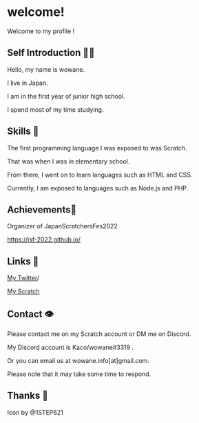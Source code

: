 # welcome!

Welcome to my profile !

## Self Introduction 👋🏻

Hello, my name is wowane.

I live in Japan. 

I am in the first year of junior high school. 

I spend most of my time studying. 

## Skills 📝

The first programming language I was exposed to was Scratch. 

That was when I was in elementary school.

From there, I went on to learn languages such as HTML and CSS.

Currently, I am exposed to languages such as Node.js and PHP. 

## Achievements🎉

Organizer of JapanScratchersFes2022

https://jsf-2022.github.io/

## Links 🔗

[My Twitter](https://twitter.com/_SuGaRiNe_)/

[My Scratch](https://scratch.mit.edu/users/wowane/)

## Contact 👁

Please contact me on my Scratch account or DM me on Discord.

My Discord account is Kaco/wowane#3319 .

Or you can email us at wowane.info[at]gmail.com.

Please note that it may take some time to respond.

## Thanks 💖

Icon by @1STEP621
